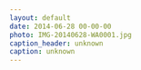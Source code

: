 ```yaml
---
layout: default
date: 2014-06-28 00-00-00
photo: IMG-20140628-WA0001.jpg
caption_header: unknown
caption: unknown
---
```

